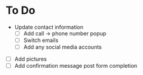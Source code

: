 # To Do

* Update contact information
  * [ ] Add call -> phone number popup
  * [ ] Switch emails
  * [ ] Add any social media accounts
* [ ] Add pictures
* [ ] Add confirmation message post form completion
